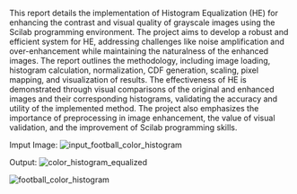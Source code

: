 This report details the implementation of Histogram Equalization (HE) for enhancing the contrast and visual quality of grayscale images using the Scilab programming environment. The project aims to develop a robust and efficient system for HE, addressing challenges like noise amplification and over-enhancement while maintaining the naturalness of the enhanced images. The report outlines the methodology, including image loading, histogram calculation, normalization, CDF generation, scaling, pixel mapping, and visualization of results. The effectiveness of HE is demonstrated through visual comparisons of the original and enhanced images and their corresponding histograms, validating the accuracy and utility of the implemented method. The project also emphasizes the importance of preprocessing in image enhancement, the value of visual validation, and the improvement of Scilab programming skills.

Imput Image:
![input_football_color_histogram](https://github.com/user-attachments/assets/cad4d2b8-6d44-47ec-9ab2-0c42c81f70b3)


Output:
![color_histogram_equalized](https://github.com/user-attachments/assets/3540bd45-22c3-480c-8d91-125b8155834a)


![football_color_histogram](https://github.com/user-attachments/assets/1e009ae0-02a7-4fa6-906e-8f0863e56a3a)
